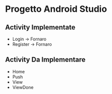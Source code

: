 # Progetto Android Studio
## Activity Implementate
* Login -> Fornaro
* Register -> Fornaro

## Activity Da Implementare
* Home
* Push
* View
* ViewDone
